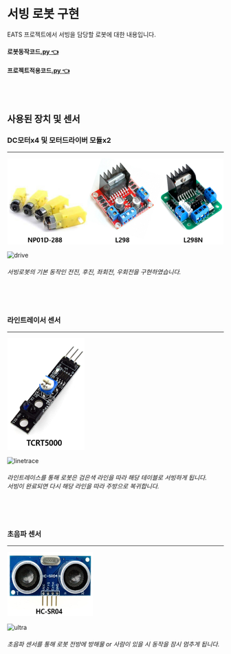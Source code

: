 # 서빙 로봇 구현
EATS 프로젝트에서 서빙을 담당할 로봇에 대한 내용입니다.
<br/>

#### 로봇동작코드[.py 👈](https://github.com/jacksimuse/Project_EATS/blob/hongryeol/ServingRobot/mqtt/mqtt06.py)
#### 프로젝트적용코드[.py 👈](https://github.com/jacksimuse/Project_EATS/blob/hongryeol/ServingRobot/mqtt/mqtt07.py)
<br/>
<br/>

## 사용된 장치 및 센서
### DC모터x4 및 모터드라이버 모듈x2
---
<img src ="https://github.com/jacksimuse/Project_EATS/blob/hongryeol/ServingRobot/refimg/moterset.png" width="600" height="200"/>
<br/>

![drive](https://github.com/jacksimuse/Project_EATS/blob/hongryeol/ServingRobot/refimg/1.gif)
<br/>
###### 서빙로봇의 기본 동작인 전진, 후진, 좌회전, 우회전을 구현하였습니다.

<br/>
<br/>

### 라인트레이서 센서
---
<img src ="https://github.com/jacksimuse/Project_EATS/blob/hongryeol/ServingRobot/refimg/line.png" width="180" height="260"/>
<br/>

![linetrace](https://github.com/jacksimuse/Project_EATS/blob/hongryeol/ServingRobot/refimg/2.gif)
<br/>
###### 라인트레이스를 통해 로봇은 검은색 라인을 따라 해당 테이블로 서빙하게 됩니다. <br/> 서빙이 완료되면 다시 해당 라인을 따라 주방으로 복귀합니다.

<br/>
<br/>

### 초음파 센서
---
<img src ="https://github.com/jacksimuse/Project_EATS/blob/hongryeol/ServingRobot/refimg/ultra.png" width="200" height="150"/>
<br/>

![ultra](https://github.com/jacksimuse/Project_EATS/blob/hongryeol/ServingRobot/refimg/3.gif)
<br/>
###### 초음파 센서를 통해 로봇 전방에 방해물 or 사람이 있을 시 동작을 잠시 멈추게 됩니다.

<br/>
